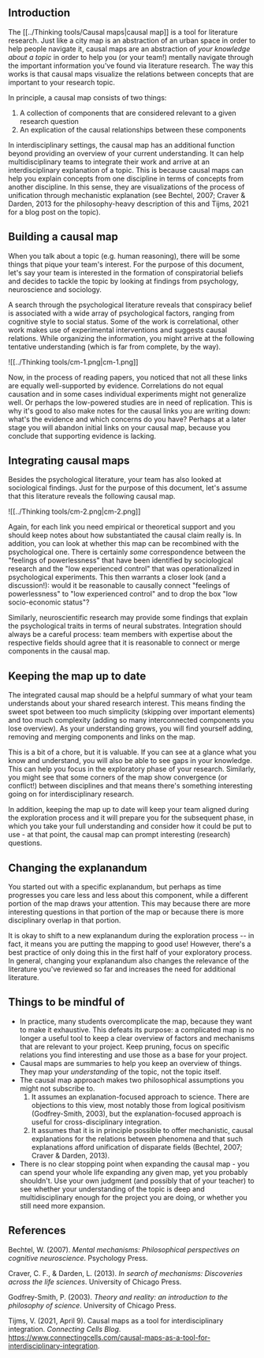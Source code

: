## Introduction
The [[../Thinking tools/Causal maps|causal map]] is a tool for literature research. Just like a city map is an abstraction of an urban space in order to help people navigate it, causal maps are an abstraction of *your knowledge about a topic* in order to help you (or your team!) mentally navigate through the important information you've found via literature research. The way this works is that causal maps visualize the relations between concepts that are important to your research topic. 

In principle, a causal map consists of two things:
1.  A collection of components that are considered relevant to a given research question
2.  An explication of the causal relationships between these components

In interdisciplinary settings, the causal map has an additional function beyond providing an overview of your current understanding. It can help multidisciplinary teams to integrate their work and arrive at an interdisciplinary explanation of a topic. This is because causal maps can help you explain concepts from one discipline in terms of concepts from another discipline. In this sense, they are visualizations of the process of unification through mechanistic explanation (see Bechtel, 2007; Craver & Darden, 2013 for the philosophy-heavy description of this and Tijms, 2021 for a blog post on the topic).

## Building a causal map
When you talk about a topic (e.g. human reasoning), there will be some things that pique your team's interest. For the purpose of this document, let's say your team is interested in the formation of conspiratorial beliefs and decides to tackle the topic by looking at findings from psychology, neuroscience and sociology.

A search through the psychological literature reveals that conspiracy belief is associated with a wide array of psychological factors, ranging from cognitive style to social status. Some of the work is correlational, other work makes use of experimental interventions and suggests causal relations. While organizing the information, you might arrive at the following tentative understanding (which is far from complete, by the way).


![[../Thinking tools/cm-1.png|cm-1.png]]



Now, in the process of reading papers, you noticed that not all these links are equally well-supported by evidence. Correlations do not equal causation and in some cases individual experiments might not generalize well. Or perhaps the low-powered studies are in need of replication. This is why it's good to also make notes for the causal links you are writing down: what's the evidence and which concerns do you have? Perhaps at a later stage you will abandon initial links on your causal map, because you conclude that supporting evidence is lacking.

## Integrating causal maps
Besides the psychological literature, your team has also looked at sociological findings. Just for the purpose of this document, let's assume that this literature reveals the following causal map.

![[../Thinking tools/cm-2.png|cm-2.png]]

Again, for each link you need empirical or theoretical support and you should keep notes about how substantiated the causal claim really is. In addition, you can look at whether this map can be recombined with the psychological one. There is certainly *some* correspondence between the "feelings of powerlessness" that have been identified by sociological research and the "low experienced control" that was operationalized in psychological experiments. This then warrants a closer look (and a discussion!): would it be reasonable to causally connect "feelings of powerlessness" to "low experienced control" and to drop the box "low socio-economic status"?

Similarly, neuroscientific research may provide some findings that explain the psychological traits in terms of neural substrates. Integration should always be a careful process: team members with expertise about the respective fields should agree that it is reasonable to connect or merge components in the causal map.

## Keeping the map up to date
The integrated causal map should be a helpful summary of what your team understands about your shared research interest. This means finding the sweet spot between too much simplicity (skipping over important elements) and too much complexity (adding so many interconnected components you lose overview). As your understanding grows, you will find yourself adding, removing and merging components and links on the map.

This is a bit of a chore, but it is valuable. If you can see at a glance what you know and understand, you will also be able to see gaps in your knowledge. This can help you focus in the exploratory phase of your research. Similarly, you might see that some corners of the map show convergence (or conflict!) between disciplines and that means there's something interesting going on for interdisciplinary research.

In addition, keeping the map up to date will keep your team aligned during the exploration process and it will prepare you for the subsequent phase, in which you take your full understanding and consider how it could be put to use - at that point,  the causal map can  prompt interesting (research) questions.

## Changing the explanandum
You started out with a specific explanandum, but perhaps as time progresses you care less and less about this component, while a different portion of the map draws your attention. This may because there are more interesting questions in that portion of the map or because there is more disciplinary overlap in that portion. 

It is okay to shift to a new explanandum during the exploration process -- in fact, it means you are putting the mapping to good use! However, there's a best practice of only doing this in the first half of your exploratory process. In general, changing your explanandum also changes the relevance of the literature you've reviewed so far and increases the need for additional literature.

## Things to be mindful of
* In practice, many students overcomplicate the map, because they want to make it exhaustive. This defeats its purpose: a complicated map is no longer a useful tool to keep a clear overview of factors and mechanisms that are relevant to your project. Keep pruning, focus on specific relations you find interesting and use those as a base for your project.
* Causal maps are summaries to help you keep an overview of things. They map your *understanding* of the topic, not the topic itself.
* The causal map approach makes two philosophical assumptions you might not subscribe to.
	1. It assumes an explanation-focused approach to science. There are objections to this view, most notably those from logical positivism (Godfrey-Smith, 2003), but the explanation-focused approach is useful for cross-disciplinary integration.
	2. It assumes that it is in principle possible to offer mechanistic, causal explanations for the relations between phenomena and that such explanations afford unification of disparate fields (Bechtel, 2007; Craver & Darden, 2013).
* There is no clear stopping point when expanding the causal map - you can spend your whole life expanding any given map, yet you probably shouldn't. Use your own judgment (and possibly that of your teacher) to see whether your understanding of the topic is deep and multidisciplinary enough for the project you are doing, or whether you still need more expansion.

## References
Bechtel, W. (2007). _Mental mechanisms: Philosophical perspectives on cognitive neuroscience_. Psychology Press.

Craver, C. F., & Darden, L. (2013). _In search of mechanisms: Discoveries across the life sciences_. University of Chicago Press.

Godfrey-Smith, P. (2003). *Theory and reality: an introduction to the philosophy of science*. University of Chicago Press.

Tijms, V. (2021, April 9). Causal maps as a tool for interdisciplinary integration. _Connecting Cells Blog_. https://www.connectingcells.com/causal-maps-as-a-tool-for-interdisciplinary-integration.